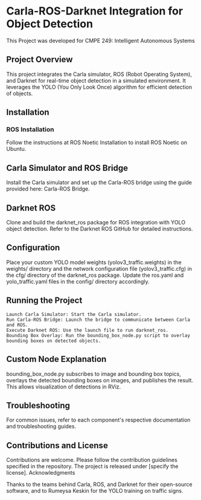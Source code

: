 # Carla-ROS-Darknet Integration for Object Detection

This Project was developed for CMPE 249: Intelligent Autonomous Systems 

## Project Overview

This project integrates the Carla simulator, ROS (Robot Operating System), and Darknet for real-time object detection in a simulated environment. It leverages the YOLO (You Only Look Once) algorithm for efficient detection of objects.

## Installation
### ROS Installation

Follow the instructions at ROS Noetic Installation to install ROS Noetic on Ubuntu.

## Carla Simulator and ROS Bridge

Install the Carla simulator and set up the Carla-ROS bridge using the guide provided here: Carla-ROS Bridge.

## Darknet ROS

Clone and build the darknet_ros package for ROS integration with YOLO object detection. Refer to the Darknet ROS GitHub for detailed instructions.

## Configuration

Place your custom YOLO model weights (yolov3_traffic.weights) in the weights/ directory and the network configuration file (yolov3_traffic.cfg) in the cfg/ directory of the darknet_ros package. Update the ros.yaml and yolo_traffic.yaml files in the config/ directory accordingly.

## Running the Project

    Launch Carla Simulator: Start the Carla simulator.
    Run Carla-ROS Bridge: Launch the bridge to communicate between Carla and ROS.
    Execute Darknet ROS: Use the launch file to run darknet_ros.
    Bounding Box Overlay: Run the bounding_box_node.py script to overlay bounding boxes on detected objects.

## Custom Node Explanation

bounding_box_node.py subscribes to image and bounding box topics, overlays the detected bounding boxes on images, and publishes the result. This allows visualization of detections in RViz.

## Troubleshooting

For common issues, refer to each component's respective documentation and troubleshooting guides.

## Contributions and License

Contributions are welcome. Please follow the contribution guidelines specified in the repository. The project is released under [specify the license].
Acknowledgments

Thanks to the teams behind Carla, ROS, and Darknet for their open-source software, and to Rumeysa Keskin for the YOLO training on traffic signs.
